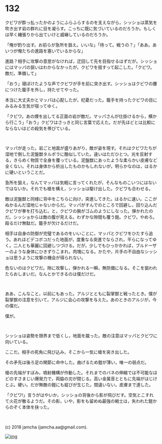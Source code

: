 # 132

クビワが酔っ払ったかのようにふらふらするのを支えながら，シッショは蒸気を吹き出す岩の群れに目を凝らす。こっちに既に気づいているのだろうか。もしくは早く縄張りから出ていけと威嚇しているのだろうか。  

「俺が釣り出す。お前らが急所を狙え。いいな」「待って。戦うの？」「ああ。あいつが俺たちの進路を塞いでいるからな」  

進路？相手に攻撃の意思がなければ，迂回して先を目指せるはずだが。シッショにはマッパの狙いはわからなかったが，クビワを揺すって起こした。「クビワ。敵だ。準備して」  

「おう」寝ぼけたような声でクビワが手を前に突き出す。シッショはクビワの腰につけた籠手を外し，持たせてやった。  

本当に大丈夫かとマッパは心配したが，杞憂だった。籠手を持ったクビワの目にみるみる生気が宿ってゆく。  

「クビワ。あの煙を出してる正面の岩が敵だ。マッパさんが仕掛けるから，横から行こう」「おう」クビワはさっきと同じ言葉で応えた。だが先ほどとは比較にならないほどの殺気を帯びている。  

<br>  

マッパが走った。岩ごと地面が盛りあがり，敵が姿を現す。それはクビワたちが湿地で倒した泥盤獣タルポラに酷似していた。違いはただひとつ。光を反射する，きらめく物質で全身を覆っている。泥盤獣にあったような柔らかい皮膚など全くない。それは身体から析出したものかもしれないが，明らかなのは，はるかに硬いということだ。  

急所を狙え，なんてマッパは気軽に言ってくれたが，そんなものこいつにはないではないか。それでも槍を構え，シッショは駆け出した。クビワも合わせる。  

敵は泥盤獣と同様に背中をこちらに向け，突進してきた。はるかに速い。ここがぬかるんだ湿地じゃないからだ。マッパがすんでのところで回避し，回り込んだクビワが拳を打ち込む。と，クビワの腕がゴムのようにしなった。弾かれたのだ。シッショからは敵の腹が見える。わずかな隙間も覆う鎧。クビワ，やめろ。殴るだけ無駄だ。籠手が欠けるだけだ。  

相手は自身の防御が完璧であるのをいいことに，マッパとクビワをひたすら追う。あれほどデコボコだった地面が，度重なる突進でならされ，平らになってゆく。二人とも華麗に回避しつづける。だが，少しでもひっかかれば，ブルドーザーのような身体にひきずりこまれ，肉塊になる。かたや，片手の不自由なシッショは思うように攻撃の機会が得られない。  

危ないのはクビワだ。隙に攻撃し，弾かれる一瞬，無防備になる。そこを狙われたらおしまいだ。なんとかできるのは僕だけだ。  

<br>  

ああ，こんなこと，以前にもあった。アルジとともに裂掌獣と戦ったとき。僕が裂掌獣の注意を引いて，アルジに会心の攻撃を与えた。あのときのアルジが，今の僕だ。  

僕が。  

<br>  

シッショは姿勢を限界まで低くし，地面を蹴った。敵の注意はマッパとクビワに向いている。  

ここだ。相手の死角に飛び込み，そこから一気に槍を突き出した。  

その矛先は後ろ足の関節に命中した。曲げるため鎧が薄い，唯一の弱点だ。  

槍の先端がすぼみ，噴射機構が作動した。それまでのバネの伸縮では不可能なほどのすさまじい爆発力で，両脇の刃が閉じる。高い金属音とともに先端がはじけとぶ。硬い。だが無敵の鎧にも綻びが生じた。間違いない。皮膚まで達した。  

「クビワ!」言うがはやいか，シッショの背後から影が飛びだす。空気とこすれて火花が散るようだ。その影，いや，影をも留めぬ最強の戦士は，失われた鎧からのぞく本体を抉った。  

<br>  
<br>  
(c) 2018 jamcha (jamcha.aa@gmail.com).  

[![img](http://i.creativecommons.org/l/by-nc-sa/4.0/88x31.png)](http://creativecommons.org/licenses/by-nc-sa/4.0/deed)